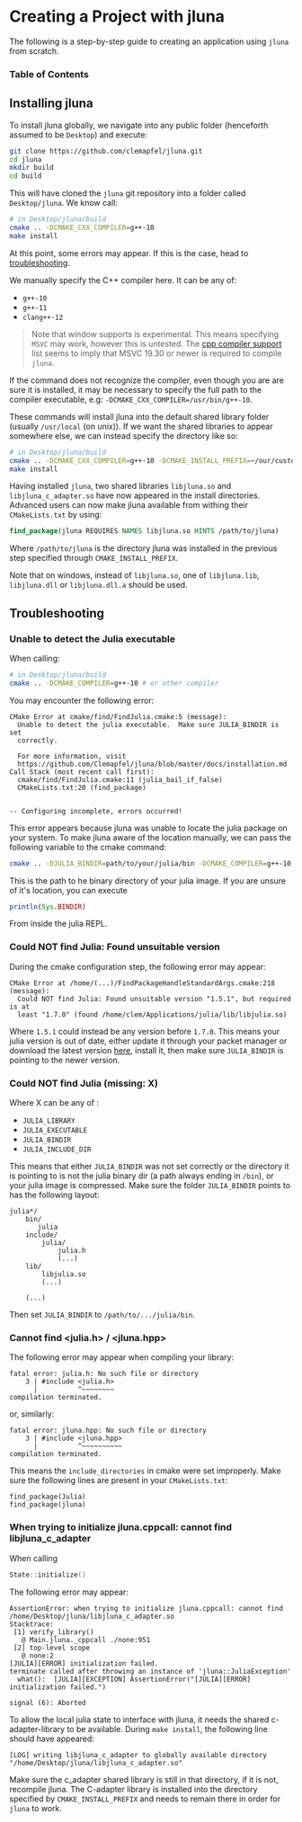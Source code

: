 # Creating a Project with jluna

The following is a step-by-step guide to creating an application using `jluna` from scratch. 

### Table of Contents

## Installing jluna

To install jluna globally, we navigate into any public folder (henceforth assumed to be `Desktop`) and execute:

```bash
git clone https://github.com/clemapfel/jluna.git
cd jluna
mkdir build
cd build
```

This will have cloned the `jluna` git repository into a folder called `Desktop/jluna`. We know call:

```bash
# in Desktop/jluna/build
cmake .. -DCMAKE_CXX_COMPILER=g++-10
make install
```
At this point, some errors may appear. If this is the case, head to [troubleshooting](#troubleshooting). 

We manually specify the C++ compiler here. It can be any of:
+ `g++-10`
+ `g++-11`
+ `clang++-12`

> Note that window supports is experimental. This means specifying `MSVC` may work, however this is untested. The [cpp compiler support]() list seems to imply that MSVC 19.30 or newer is required to compile `jluna`.

If the command does not recognize the compiler, even though you are are sure it is installed, it may be necessary to specify the full path to the compiler executable, e.g: `-DCMAKE_CXX_COMPILER=/usr/bin/g++-10`.

These commands will install jluna into the default shared library folder (usually `/usr/local` (on unix)). If we want the shared libraries to appear somewhere else, we can instead specify the directory like so:

```bash
# in Desktop/jluna/build
cmake .. -DCMAKE_CXX_COMPILER=g++-10 -DCMAKE_INSTALL_PREFIX=~/our/custom/path
make install
```

Having installed `jluna`, two shared libraries `libjluna.so` and `libjluna_c_adapter.so` have now appeared in the install directories. Advanced users can now make jluna available from withing their `CMakeLists.txt` by using:

```cmake
find_package(jluna REQUIRES NAMES libjluna.so HINTS /path/to/jluna)
```

Where `/path/to/jluna` is the directory jluna was installed in the previous step specified through `CMAKE_INSTALL_PREFIX`.

Note that on windows, instead of `libjluna.so`, one of `libjluna.lib`, `libjluna.dll` or `libjluna.dll.a` should be used.

## Troubleshooting

### Unable to detect the Julia executable

When calling:

```bash
# in Desktop/jluna/build
cmake .. -DCMAKE_COMPILER=g++-10 # or other compiler
```

You may encounter the following error:

```
CMake Error at cmake/find/FindJulia.cmake:5 (message):
  Unable to detect the julia executable.  Make sure JULIA_BINDIR is set
  correctly.

  For more information, visit
  https://github.com/Clemapfel/jluna/blob/master/docs/installation.md
Call Stack (most recent call first):
  cmake/find/FindJulia.cmake:11 (julia_bail_if_false)
  CMakeLists.txt:20 (find_package)


-- Configuring incomplete, errors occurred!
```

This error appears because jluna was unable to locate the julia package on your system. To make jluna aware of the location manually, we can pass the following variable to the cmake command:

```bash
cmake .. -DJULIA_BINDIR=path/to/your/julia/bin -DCMAKE_COMPILER=g++-10
```
This is the path to he binary directory of your julia image. If you are unsure of it's location, you can execute

```julia
println(Sys.BINDIR)
```

From inside the julia REPL.

### Could NOT find Julia: Found unsuitable version

During the cmake configuration step, the following error may appear:

```
CMake Error at /home/(...)/FindPackageHandleStandardArgs.cmake:218 (message):
  Could NOT find Julia: Found unsuitable version "1.5.1", but required is at
  least "1.7.0" (found /home/clem/Applications/julia/lib/libjulia.so)
```

Where `1.5.1` could instead be any version before `1.7.0`. This means your julia version is out of date, either update it through your packet manager or download the latest version [here](https://julialang.org/downloads/), install it, then make sure `JULIA_BINDIR` is pointing to the newer version.

### Could NOT find Julia (missing: X)

Where X can be any of :
+ `JULIA_LIBRARY` 
+ `JULIA_EXECUTABLE` 
+ `JULIA_BINDIR` 
+ `JULIA_INCLUDE_DIR`

This means that either `JULIA_BINDIR` was not set correctly or the directory it is pointing to is not the julia binary dir (a path always ending in `/bin`), or your julia image is compressed. Make sure the folder `JULIA_BINDIR` points to has the following layout:

```
julia*/
    bin/
       julia 
    include/
        julia/
            julia.h
            (...)
    lib/
        libjulia.so
        (...)
    
    (...)
```

Then set `JULIA_BINDIR` to `/path/to/.../julia/bin`.

### Cannot find <julia.h> / <jluna.hpp>

The following error may appear when compiling your library:

```
fatal error: julia.h: No such file or directory
    3 | #include <julia.h>
      |          ^~~~~~~~~
compilation terminated.
```

or, similarly:

```
fatal error: jluna.hpp: No such file or directory
    3 | #include <jluna.hpp>
      |          ^~~~~~~~~~~
compilation terminated.
```

This means the `include_directories` in cmake were set improperly. Make sure the following lines are present in your `CMakeLists.txt`:

```
find_package(Julia)
find_package(jluna)
``` 

### When trying to initialize jluna.cppcall: cannot find libjluna_c_adapter

When calling

```cpp
State::initialize()
```

The following error may appear:

```
AssertionError: when trying to initialize jluna.cppcall: cannot find /home/Desktop/jluna/libjluna_c_adapter.so
Stacktrace:
 [1] verify_library()
   @ Main.jluna._cppcall ./none:951
 [2] top-level scope
   @ none:2
[JULIA][ERROR] initialization failed.
terminate called after throwing an instance of 'jluna::JuliaException'
  what():  [JULIA][EXCEPTION] AssertionError("[JULIA][ERROR] initialization failed.")

signal (6): Aborted
```

To allow the local julia state to interface with jluna, it needs the shared c-adapter-library to be available. During `make install`, the following line should have appeared:

```
[LOG] writing libjluna_c_adapter to globally available directory "/home/Desktop/jluna/libjluna_c_adapter.so"
```
Make sure the c_adapter shared library is still in that directory, if it is not, recompile jluna. The C-adapter library is installed into the directory specified by `CMAKE_INSTALL_PREFIX` and needs to remain there in order for `jluna` to work.
